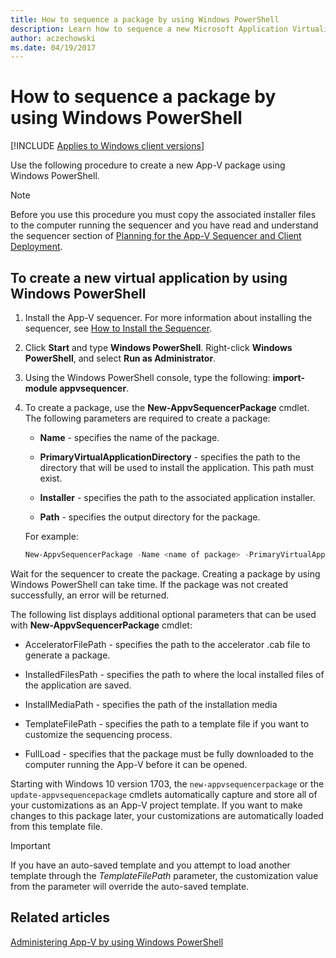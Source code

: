 ```yaml
---
title: How to sequence a package by using Windows PowerShell
description: Learn how to sequence a new Microsoft Application Virtualization (App-V) package by using Windows PowerShell.
author: aczechowski
ms.date: 04/19/2017
---
```


# How to sequence a package by using Windows PowerShell

[!INCLUDE [Applies to Windows client versions](../includes/applies-to-windows-client-versions.md)]

Use the following procedure to create a new App-V package using Windows PowerShell.

> [!NOTE]
> Before you use this procedure you must copy the associated installer files to the computer running the sequencer and you have read and understand the sequencer section of [Planning for the App-V Sequencer and Client Deployment](appv-planning-for-sequencer-and-client-deployment.md).

## To create a new virtual application by using Windows PowerShell

1.  Install the App-V sequencer. For more information about installing the sequencer, see [How to Install the Sequencer](appv-install-the-sequencer.md).

2.  Click **Start** and type **Windows PowerShell**. Right-click **Windows PowerShell**, and select **Run as Administrator**.

3.  Using the Windows PowerShell console, type the following: **import-module appvsequencer**.

4.  To create a package, use the **New-AppvSequencerPackage** cmdlet. The following parameters are required to create a package:

    -   **Name** - specifies the name of the package.

    -   **PrimaryVirtualApplicationDirectory** - specifies the path to the directory that will be used to install the application. This path must exist.

    -   **Installer** - specifies the path to the associated application installer.

    -   **Path** - specifies the output directory for the package.

    For example:

    ```powershell
    New-AppvSequencerPackage -Name <name of package> -PrimaryVirtualApplicationDirectory <path to the package root> -Installer <path to the installer executable> -OutputPath <directory of the output path>
    ```

Wait for the sequencer to create the package. Creating a package by using Windows PowerShell can take time. If the package was not created successfully, an error will be returned.

The following list displays additional optional parameters that can be used with **New-AppvSequencerPackage** cmdlet:

-   AcceleratorFilePath - specifies the path to the accelerator .cab file to generate a package.

-   InstalledFilesPath - specifies the path to where the local installed files of the application are saved.

-   InstallMediaPath - specifies the path of the installation media

-   TemplateFilePath - specifies the path to a template file if you want to customize the sequencing process.

-   FullLoad - specifies that the package must be fully downloaded to the computer running the App-V before it can be opened.

Starting with Windows 10 version 1703, the `new-appvsequencerpackage` or the `update-appvsequencepackage` cmdlets automatically capture and store all of your customizations as an App-V project template. If you want to make changes to this package later, your customizations are automatically loaded from this template file.

> [!IMPORTANT]
> If you have an auto-saved template and you attempt to load another template through the _TemplateFilePath_ parameter, the customization value from the parameter will override the auto-saved template.

## Related articles

[Administering App-V by using Windows PowerShell](appv-administering-appv-with-powershell.md)
